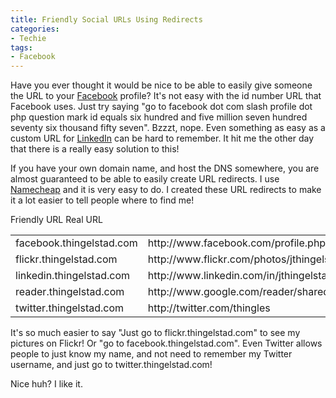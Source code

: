 ```yaml
---
title: Friendly Social URLs Using Redirects
categories:
- Techie
tags:
- Facebook
---
```


Have you ever thought it would be nice to be able to easily give someone the URL to your [Facebook](http://www.facebook.com/) profile? It's not easy with the id number URL that Facebook uses. Just try saying "go to facebook dot com slash profile dot php question mark id equals six hundred and five million seven hundred seventy six thousand fifty seven". Bzzzt, nope. Even something as easy as a custom URL for [LinkedIn](http://www.linkedin.com/) can be hard to remember. It hit me the other day that there is a really easy solution to this!

If you have your own domain name, and host the DNS somewhere, you are almost guaranteed to be able to easily create URL redirects. I use [Namecheap](http://www.namecheap.com/) and it is very easy to do. I created these URL redirects to make it a lot easier to tell people where to find me!


<table cellpadding="2" width="90%" align="center" cellspacing="0" border="0" >
<tr align="left" >
Friendly URL
Real URL
</tr>
<tr >

<td >facebook.thingelstad.com
</td>

<td >http://www.facebook.com/profile.php?id=605776057
</td>
</tr>
<tr >

<td >flickr.thingelstad.com
</td>

<td >http://www.flickr.com/photos/jthingelstad/
</td>
</tr>
<tr >

<td >linkedin.thingelstad.com
</td>

<td >http://www.linkedin.com/in/jthingelstad
</td>
</tr>
<tr >

<td >reader.thingelstad.com
</td>

<td >http://www.google.com/reader/shared/08141827436068576664
</td>
</tr>
<tr >

<td >twitter.thingelstad.com
</td>

<td >http://twitter.com/thingles
</td>
</tr>
</table>


It's so much easier to say "Just go to flickr.thingelstad.com" to see my pictures on Flickr! Or "go to facebook.thingelstad.com". Even Twitter allows people to just know my name, and not need to remember my Twitter username, and just go to twitter.thingelstad.com!

Nice huh? I like it.
